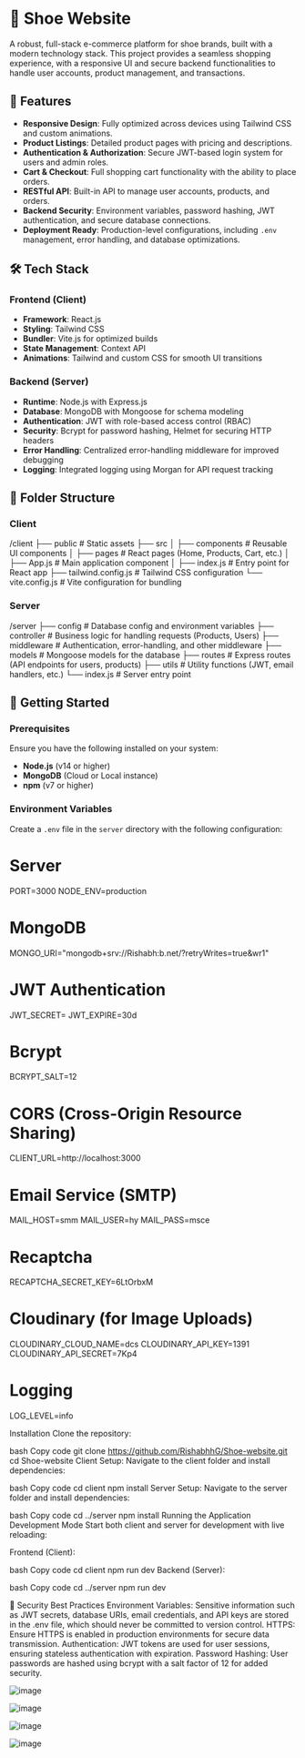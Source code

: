 # 🏬 Shoe Website

A robust, full-stack e-commerce platform for shoe brands, built with a modern technology stack. This project provides a seamless shopping experience, with a responsive UI and secure backend functionalities to handle user accounts, product management, and transactions.

## 🚀 Features

- **Responsive Design**: Fully optimized across devices using Tailwind CSS and custom animations.
- **Product Listings**: Detailed product pages with pricing and descriptions.
- **Authentication & Authorization**: Secure JWT-based login system for users and admin roles.
- **Cart & Checkout**: Full shopping cart functionality with the ability to place orders.
- **RESTful API**: Built-in API to manage user accounts, products, and orders.
- **Backend Security**: Environment variables, password hashing, JWT authentication, and secure database connections.
- **Deployment Ready**: Production-level configurations, including `.env` management, error handling, and database optimizations.

## 🛠️ Tech Stack

### Frontend (Client)
- **Framework**: React.js
- **Styling**: Tailwind CSS
- **Bundler**: Vite.js for optimized builds
- **State Management**: Context API
- **Animations**: Tailwind and custom CSS for smooth UI transitions

### Backend (Server)
- **Runtime**: Node.js with Express.js
- **Database**: MongoDB with Mongoose for schema modeling
- **Authentication**: JWT with role-based access control (RBAC)
- **Security**: Bcrypt for password hashing, Helmet for securing HTTP headers
- **Error Handling**: Centralized error-handling middleware for improved debugging
- **Logging**: Integrated logging using Morgan for API request tracking

## 📂 Folder Structure

### Client

/client ├── public # Static assets ├── src │ ├── components # Reusable UI components │ ├── pages # React pages (Home, Products, Cart, etc.) │ ├── App.js # Main application component │ ├── index.js # Entry point for React app ├── tailwind.config.js # Tailwind CSS configuration └── vite.config.js # Vite configuration for bundling



### Server

/server ├── config # Database config and environment variables ├── controller # Business logic for handling requests (Products, Users) ├── middleware # Authentication, error-handling, and other middleware ├── models # Mongoose models for the database ├── routes # Express routes (API endpoints for users, products) ├── utils # Utility functions (JWT, email handlers, etc.) └── index.js # Server entry point



## 🚀 Getting Started

### Prerequisites

Ensure you have the following installed on your system:

- **Node.js** (v14 or higher)
- **MongoDB** (Cloud or Local instance)
- **npm** (v7 or higher)

### Environment Variables

Create a `.env` file in the `server` directory with the following configuration:


# Server
PORT=3000
NODE_ENV=production

# MongoDB
MONGO_URI="mongodb+srv://Rishabh:b.net/?retryWrites=true&wr1"

# JWT Authentication
JWT_SECRET=<your-secret-key>
JWT_EXPIRE=30d

# Bcrypt
BCRYPT_SALT=12

# CORS (Cross-Origin Resource Sharing)
CLIENT_URL=http://localhost:3000

# Email Service (SMTP)
MAIL_HOST=smm
MAIL_USER=hy
MAIL_PASS=msce

# Recaptcha
RECAPTCHA_SECRET_KEY=6LtOrbxM

# Cloudinary (for Image Uploads)
CLOUDINARY_CLOUD_NAME=dcs
CLOUDINARY_API_KEY=1391
CLOUDINARY_API_SECRET=7Kp4

# Logging
LOG_LEVEL=info


Installation
Clone the repository:

bash
Copy code
git clone https://github.com/RishabhhG/Shoe-website.git
cd Shoe-website
Client Setup: Navigate to the client folder and install dependencies:

bash
Copy code
cd client
npm install
Server Setup: Navigate to the server folder and install dependencies:

bash
Copy code
cd ../server
npm install
Running the Application
Development Mode
Start both client and server for development with live reloading:

Frontend (Client):

bash
Copy code
cd client
npm run dev
Backend (Server):

bash
Copy code
cd ../server
npm run dev



🔐 Security Best Practices
Environment Variables: Sensitive information such as JWT secrets, database URIs, email credentials, and API keys are stored in the .env file, which should never be committed to version control.
HTTPS: Ensure HTTPS is enabled in production environments for secure data transmission.
Authentication: JWT tokens are used for user sessions, ensuring stateless authentication with expiration.
Password Hashing: User passwords are hashed using bcrypt with a salt factor of 12 for added security.



![image](https://github.com/user-attachments/assets/15b0b44f-fcde-4541-9ab0-57bd8dd9cdf1)











![image](https://github.com/user-attachments/assets/ea3834eb-f9bc-40c0-b90b-816665f5bf9d)








![image](https://github.com/user-attachments/assets/95198ebe-fe01-437c-bea5-30696b1057b6)





![image](https://github.com/user-attachments/assets/026804a4-89c3-4b32-bca1-985ce6a7f684)


